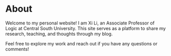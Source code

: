 # About

Welcome to my personal website! I am Xi Li, an Associate Professor of Logic at Central South University. This site serves as a platform to share my research, teaching, and thoughts through my blog.

Feel free to explore my work and reach out if you have any questions or comments!